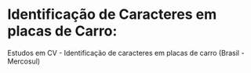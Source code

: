 # Identificação de Caracteres em placas de Carro:
 Estudos em CV - Identificação de caracteres em placas de carro (Brasil - Mercosul)
